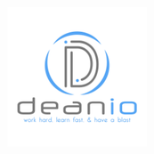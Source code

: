 <img src="https://github.com/Deanout/Deanout/blob/master/Resources/Deanio.jpg" style="max-height:250px;max-width:100%;">
